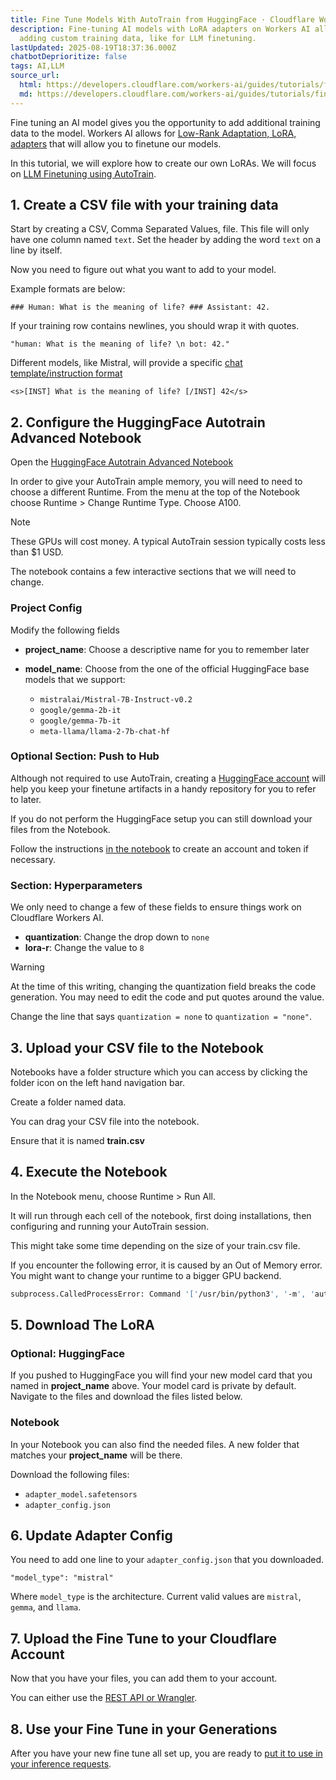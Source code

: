 ```yaml
---
title: Fine Tune Models With AutoTrain from HuggingFace · Cloudflare Workers AI docs
description: Fine-tuning AI models with LoRA adapters on Workers AI allows
  adding custom training data, like for LLM finetuning.
lastUpdated: 2025-08-19T18:37:36.000Z
chatbotDeprioritize: false
tags: AI,LLM
source_url:
  html: https://developers.cloudflare.com/workers-ai/guides/tutorials/fine-tune-models-with-autotrain/
  md: https://developers.cloudflare.com/workers-ai/guides/tutorials/fine-tune-models-with-autotrain/index.md
---
```


Fine tuning an AI model gives you the opportunity to add additional training data to the model. Workers AI allows for [Low-Rank Adaptation, LoRA, adapters](https://developers.cloudflare.com/workers-ai/features/fine-tunes/loras/) that will allow you to finetune our models.

In this tutorial, we will explore how to create our own LoRAs. We will focus on [LLM Finetuning using AutoTrain](https://huggingface.co/docs/autotrain/llm_finetuning).

## 1. Create a CSV file with your training data

Start by creating a CSV, Comma Separated Values, file. This file will only have one column named `text`. Set the header by adding the word `text` on a line by itself.

Now you need to figure out what you want to add to your model.

Example formats are below:

```text
### Human: What is the meaning of life? ### Assistant: 42.
```

If your training row contains newlines, you should wrap it with quotes.

```text
"human: What is the meaning of life? \n bot: 42."
```

Different models, like Mistral, will provide a specific [chat template/instruction format](https://huggingface.co/mistralai/Mistral-7B-Instruct-v0.1#instruction-format)

```text
<s>[INST] What is the meaning of life? [/INST] 42</s>
```

## 2. Configure the HuggingFace Autotrain Advanced Notebook

Open the [HuggingFace Autotrain Advanced Notebook](https://colab.research.google.com/github/huggingface/autotrain-advanced/blob/main/colabs/AutoTrain_LLM.ipynb)

In order to give your AutoTrain ample memory, you will need to need to choose a different Runtime. From the menu at the top of the Notebook choose Runtime > Change Runtime Type. Choose A100.

Note

These GPUs will cost money. A typical AutoTrain session typically costs less than $1 USD.

The notebook contains a few interactive sections that we will need to change.

### Project Config

Modify the following fields

* **project\_name**: Choose a descriptive name for you to remember later

* **model\_name**: Choose from the one of the official HuggingFace base models that we support:

  * `mistralai/Mistral-7B-Instruct-v0.2`
  * `google/gemma-2b-it`
  * `google/gemma-7b-it`
  * `meta-llama/llama-2-7b-chat-hf`

### Optional Section: Push to Hub

Although not required to use AutoTrain, creating a [HuggingFace account](https://huggingface.co/join) will help you keep your finetune artifacts in a handy repository for you to refer to later.

If you do not perform the HuggingFace setup you can still download your files from the Notebook.

Follow the instructions [in the notebook](https://colab.research.google.com/github/huggingface/autotrain-advanced/blob/main/colabs/AutoTrain_LLM.ipynb) to create an account and token if necessary.

### Section: Hyperparameters

We only need to change a few of these fields to ensure things work on Cloudflare Workers AI.

* **quantization**: Change the drop down to `none`
* **lora-r**: Change the value to `8`

Warning

At the time of this writing, changing the quantization field breaks the code generation. You may need to edit the code and put quotes around the value.

Change the line that says `quantization = none` to `quantization = "none"`.

## 3. Upload your CSV file to the Notebook

Notebooks have a folder structure which you can access by clicking the folder icon on the left hand navigation bar.

Create a folder named data.

You can drag your CSV file into the notebook.

Ensure that it is named **train.csv**

## 4. Execute the Notebook

In the Notebook menu, choose Runtime > Run All.

It will run through each cell of the notebook, first doing installations, then configuring and running your AutoTrain session.

This might take some time depending on the size of your train.csv file.

If you encounter the following error, it is caused by an Out of Memory error. You might want to change your runtime to a bigger GPU backend.

```bash
subprocess.CalledProcessError: Command '['/usr/bin/python3', '-m', 'autotrain.trainers.clm', '--training_config', 'blog-instruct/training_params.json']' died with <Signals.SIGKILL: 9>.
```

## 5. Download The LoRA

### Optional: HuggingFace

If you pushed to HuggingFace you will find your new model card that you named in **project\_name** above. Your model card is private by default. Navigate to the files and download the files listed below.

### Notebook

In your Notebook you can also find the needed files. A new folder that matches your **project\_name** will be there.

Download the following files:

* `adapter_model.safetensors`
* `adapter_config.json`

## 6. Update Adapter Config

You need to add one line to your `adapter_config.json` that you downloaded.

`"model_type": "mistral"`

Where `model_type` is the architecture. Current valid values are `mistral`, `gemma`, and `llama`.

## 7. Upload the Fine Tune to your Cloudflare Account

Now that you have your files, you can add them to your account.

You can either use the [REST API or Wrangler](https://developers.cloudflare.com/workers-ai/features/fine-tunes/loras/).

## 8. Use your Fine Tune in your Generations

After you have your new fine tune all set up, you are ready to [put it to use in your inference requests](https://developers.cloudflare.com/workers-ai/features/fine-tunes/loras/#running-inference-with-loras).
